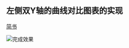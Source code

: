 ## 左侧双Y轴的曲线对比图表的实现
[简书](https://www.jianshu.com/p/498d3f899499)


![完成效果](https://github.com/btcw/ChartDemo/blob/master/app/img.gif)


